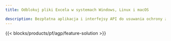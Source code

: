 ```yaml
---
title: Odblokuj pliki Excela w systemach Windows, Linux i macOS 

description: Bezpłatna aplikacja i interfejsy API do usuwania ochrony z plików XLS, XLSX i ODS
---
```

{{< blocks/products/pf/agp/feature-solution >}} 


